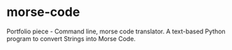 # morse-code
Portfolio piece - Command line, morse code translator.
A text-based Python program to convert Strings into Morse Code.
